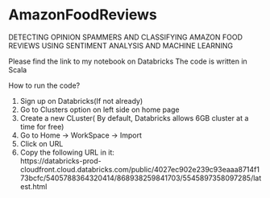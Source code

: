 # AmazonFoodReviews
DETECTING OPINION SPAMMERS AND CLASSIFYING AMAZON FOOD REVIEWS USING SENTIMENT ANALYSIS AND MACHINE LEARNING

Please find the link to my notebook on Databricks
The code is written in Scala


How to run the code?
1. Sign up on Databricks(If not already)
2. Go to Clusters option on left side on home page
3. Create a new CLuster( By default, Databricks allows 6GB cluster at a time for free)
4. Go to Home -> WorkSpace -> Import
5. Click on URL
6. Copy the following URL in it:
   <br>https://databricks-prod-   cloudfront.cloud.databricks.com/public/4027ec902e239c93eaaa8714f173bcfc/5405788364320414/868938259841703/5545897358097285/latest.html</br>
